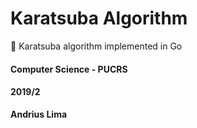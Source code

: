 Karatsuba Algorithm
===
:beginner: Karatsuba algorithm implemented in Go

#### Computer Science - PUCRS
#### 2019/2

**Andrius Lima**